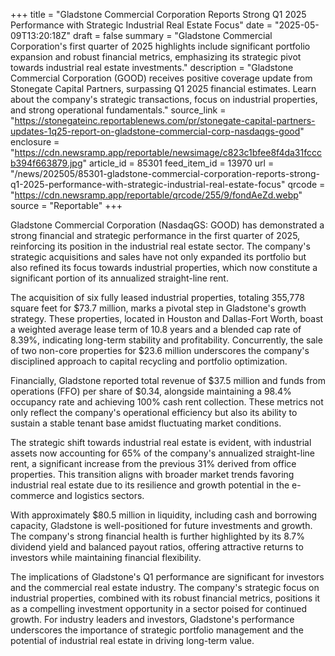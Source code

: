+++
title = "Gladstone Commercial Corporation Reports Strong Q1 2025 Performance with Strategic Industrial Real Estate Focus"
date = "2025-05-09T13:20:18Z"
draft = false
summary = "Gladstone Commercial Corporation's first quarter of 2025 highlights include significant portfolio expansion and robust financial metrics, emphasizing its strategic pivot towards industrial real estate investments."
description = "Gladstone Commercial Corporation (GOOD) receives positive coverage update from Stonegate Capital Partners, surpassing Q1 2025 financial estimates. Learn about the company's strategic transactions, focus on industrial properties, and strong operational fundamentals."
source_link = "https://stonegateinc.reportablenews.com/pr/stonegate-capital-partners-updates-1q25-report-on-gladstone-commercial-corp-nasdaqgs-good"
enclosure = "https://cdn.newsramp.app/reportable/newsimage/c823c1bfee8f4da31fcccb394f663879.jpg"
article_id = 85301
feed_item_id = 13970
url = "/news/202505/85301-gladstone-commercial-corporation-reports-strong-q1-2025-performance-with-strategic-industrial-real-estate-focus"
qrcode = "https://cdn.newsramp.app/reportable/qrcode/255/9/fondAeZd.webp"
source = "Reportable"
+++

<p>Gladstone Commercial Corporation (NasdaqGS: GOOD) has demonstrated a strong financial and strategic performance in the first quarter of 2025, reinforcing its position in the industrial real estate sector. The company's strategic acquisitions and sales have not only expanded its portfolio but also refined its focus towards industrial properties, which now constitute a significant portion of its annualized straight-line rent.</p><p>The acquisition of six fully leased industrial properties, totaling 355,778 square feet for $73.7 million, marks a pivotal step in Gladstone's growth strategy. These properties, located in Houston and Dallas-Fort Worth, boast a weighted average lease term of 10.8 years and a blended cap rate of 8.39%, indicating long-term stability and profitability. Concurrently, the sale of two non-core properties for $23.6 million underscores the company's disciplined approach to capital recycling and portfolio optimization.</p><p>Financially, Gladstone reported total revenue of $37.5 million and funds from operations (FFO) per share of $0.34, alongside maintaining a 98.4% occupancy rate and achieving 100% cash rent collection. These metrics not only reflect the company's operational efficiency but also its ability to sustain a stable tenant base amidst fluctuating market conditions.</p><p>The strategic shift towards industrial real estate is evident, with industrial assets now accounting for 65% of the company's annualized straight-line rent, a significant increase from the previous 31% derived from office properties. This transition aligns with broader market trends favoring industrial real estate due to its resilience and growth potential in the e-commerce and logistics sectors.</p><p>With approximately $80.5 million in liquidity, including cash and borrowing capacity, Gladstone is well-positioned for future investments and growth. The company's strong financial health is further highlighted by its 8.7% dividend yield and balanced payout ratios, offering attractive returns to investors while maintaining financial flexibility.</p><p>The implications of Gladstone's Q1 performance are significant for investors and the commercial real estate industry. The company's strategic focus on industrial properties, combined with its robust financial metrics, positions it as a compelling investment opportunity in a sector poised for continued growth. For industry leaders and investors, Gladstone's performance underscores the importance of strategic portfolio management and the potential of industrial real estate in driving long-term value.</p>